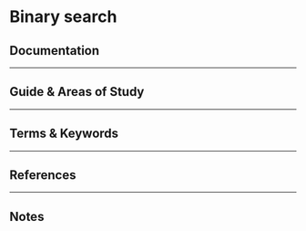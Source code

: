 Binary search
========


Documentation
-------------



-----------------------------------------------------------------------------------------------------

Guide & Areas of Study
-----------------------



-----------------------------------------------------------------------------------------------------

Terms & Keywords
----------------



-----------------------------------------------------------------------------------------------------

References
----------



-----------------------------------------------------------------------------------------------------

Notes
-----